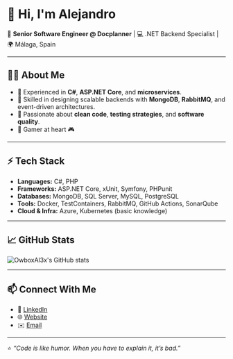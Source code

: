 # 👋 Hi, I'm Alejandro

🚀 **Senior Software Engineer @ Docplanner** | 💻 .NET Backend Specialist | 🌍 Málaga, Spain  

---

## 🧑‍💻 About Me
- 🔹 Experienced in **C#**, **ASP.NET Core**, and **microservices**.
- 🔹 Skilled in designing scalable backends with **MongoDB**, **RabbitMQ**, and event-driven architectures.
- 🔹 Passionate about **clean code**, **testing strategies**, and **software quality**.
- 🔹 Gamer at heart 🎮

---

## ⚡ Tech Stack
- **Languages:** C#, PHP
- **Frameworks:** ASP.NET Core, xUnit, Symfony, PHPunit
- **Databases:** MongoDB, SQL Server, MySQL, PostgreSQL
- **Tools:** Docker, TestContainers, RabbitMQ, GitHub Actions, SonarQube
- **Cloud & Infra:** Azure, Kubernetes (basic knowledge)

---

## 📈 GitHub Stats
![OwboxAl3x's GitHub stats](https://github-readme-stats.vercel.app/api?username=OwboxAl3x&show_icons=true&hide=stars&theme=transparent)

---

## 📫 Connect With Me
- 💼 [LinkedIn](www.linkedin.com/in/alejandro-garcía-vallecillo-57172846)  
- 🌐 [Website](Alejandrogv.es)  
- ✉️ [Email](mailto:agarciavallecillo@gmail.com)

---

⭐️ *“Code is like humor. When you have to explain it, it’s bad.”*  
